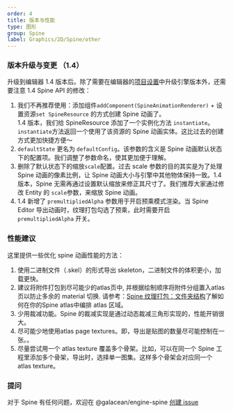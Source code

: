 ```yaml
---
order: 4
title: 版本与性能
type: 图形
group: Spine
label: Graphics/2D/Spine/other
---
```


### 版本升级与变更 （1.4）
升级到编辑器 1.4 版本后。除了需要在编辑器的[项目设置](/docs/interface/menu/#项目设置)中升级引擎版本外，还需要注意 1.4 Spine API 的修改：
1. 我们不再推荐使用：添加组件`addComponent(SpineAnimationRenderer)` + 设置资源`set SpineResource` 的方式创建 Spine 动画了。</br>
1.4 版本，我们给 SpineResource 添加了一个实例化方法 `instantiate`。`instantiate`方法返回一个使用了该资源的 Spine 动画实体。这比过去的创建方式更加快捷方便～
2. `defaultState` 更名为 `defaultConfig`。该参数的含义是 Spine 动画默认状态下的配置项。我们调整了参数命名，使其更加便于理解。
3. 删除了默认状态下的缩放`scale`配置。过去 scale 参数的目的其实是为了处理 Spine 动画的像素比例，让 Spine 动画大小与引擎中其他物体保持一致。1.4 版本，Spine 无需再通过设置默认缩放来修正其尺寸了。我们推荐大家通过修改 Entity 的 `scale`参数，来缩放 Spine 动画。
4. 1.4 新增了 `premultipliedAlpha` 参数用于开启预乘模式渲染。当 Spine Editor 导出动画时，纹理打包勾选了预乘，此时需要开启 `premultipliedAlpha` 开关。


### 性能建议
这里提供一些优化 spine 动画性能的方法：

1. 使用二进制文件（.skel）的形式导出 skeleton，二进制文件的体积更小，加载更快。
2. 建议将附件打包到尽可能少的atlas页中, 并根据绘制顺序将附件分组置入atlas页以防止多余的 material 切换. 请参考：[Spine 纹理打包：文件夹结构](https://zh.esotericsoftware.com/spine-texture-packer#%E6%96%87%E4%BB%B6%E5%A4%B9%E7%BB%93%E6%9E%84)了解如何在你的Spine atlas中编排 atlas 区域。
3. 少用裁减功能。Spine 的裁减实现是通过动态裁减三角形实现的，性能开销很大。
4. 尽可能少地使用atlas page textures。即，导出是贴图的数量尽可能控制在一张。。
5. 尽量尝试用一个 atlas texture 覆盖多个骨架。比如，可以在同一个 Spine 工程里添加多个骨架，导出时，选择单一图集。这样多个骨架会对应同一个 atlas texture。


### 提问
对于 Spine 有任何问题，欢迎在 @galacean/engine-spine [创建 issue](https://github.com/galacean/engine-spine/issues/new)